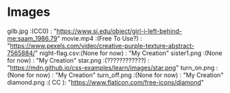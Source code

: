 # Images
gilb.jpg      :(CC0)          : "https://www.si.edu/object/girl-i-left-behind-me:saam_1986.79"
movie.mp4     :(Free To Use?) : "https://www.pexels.com/video/creative-purple-texture-abstract-7565884/"
night-flag.csv:(None for now) : "My Creation"
sister1.png   :(None for now) : "My Creation"
star.png      :(????????????) : "https://mdn.github.io/css-examples/learn/images/star.png"
turn_on.png   :(None for now) : "My Creation"
turn_off.png  :(None for now) : "My Creation"
diamond.png   :(     CC      ): "https://www.flaticon.com/free-icons/diamond" 
